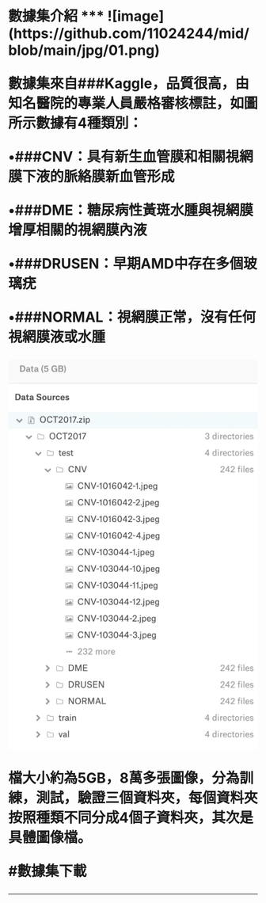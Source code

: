 <h1>數據集介紹
***
![image](https://github.com/11024244/mid/blob/main/jpg/01.png)

數據集來自###Kaggle，品質很高，由知名醫院的專業人員嚴格審核標註，如圖所示數據有4種類別：

 •###CNV：具有新生血管膜和相關視網膜下液的脈絡膜新血管形成
 
 •###DME：糖尿病性黃斑水腫與視網膜增厚相關的視網膜內液
 
 •###DRUSEN：早期AMD中存在多個玻璃疣
 
 •###NORMAL：視網膜正常，沒有任何視網膜液或水腫
 
![image](https://github.com/11024244/mid/blob/main/jpg/02.png)

檔大小約為5GB，8萬多張圖像，分為訓練，測試，驗證三個資料夾，每個資料夾按照種類不同分成4個子資料夾，其次是具體圖像檔。

#數據集下載
***
